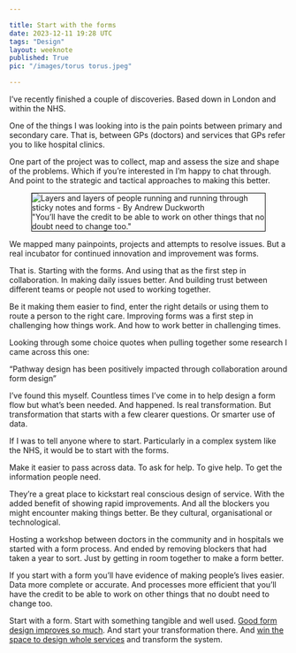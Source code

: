 ```yaml
---

title: Start with the forms
date: 2023-12-11 19:28 UTC
tags: "Design"
layout: weeknote
published: True
pic: "/images/torus torus.jpeg"

---
```


I’ve recently finished a couple of discoveries. Based down in London and within the NHS.

One of the things I was looking into is the pain points between primary and secondary care. That is, between GPs (doctors) and services that GPs refer you to like hospital clinics.

One part of the project was to collect, map and assess the size and shape of the problems. Which if you’re interested in I’m happy to chat through. And point to the strategic and tactical approaches to making this better.

<figure class="noir left fig-left fig-left-gutter" style="border: 1px solid black;">
    <img src="/images/torus torus.jpeg" alt="Layers and layers of people running and running through sticky notes and forms - By Andrew Duckworth"/>
    <figcaption>"You’ll have the credit to be able to work on other things that no doubt need to change too."</figcaption>
</figure>

We mapped many painpoints, projects and attempts to resolve issues. But a real incubator for continued innovation and improvement was forms.

That is. Starting with the forms. And using that as the first step in collaboration. In making daily issues better. And building trust between different teams or people not used to working together.

Be it making them easier to find, enter the right details or using them to route a person to the right care. Improving forms was a first step in challenging how things work. And how to work better in challenging times.

Looking through some choice quotes when pulling together some research I came across this one:

“Pathway design has been positively impacted through collaboration around form design”

I’ve found this myself. Countless times I’ve come in to help design a form flow but what’s been needed. And happened. Is real transformation. But transformation that starts with a few clearer questions. Or smarter use of data.

If I was to tell anyone where to start. Particularly in a complex system like the NHS, it would be to start with the forms.

Make it easier to pass across data. To ask for help. To give help. To get the information people need.

They’re a great place to kickstart real conscious design of service. With the added benefit of showing rapid improvements. And all the blockers you might encounter making things better. Be they cultural, organisational or technological.

Hosting a workshop between doctors in the community and in hospitals we started with a form process. And ended by removing blockers that had taken a year to sort. Just by getting in room together to make a form better.

If you start with a form you’ll have evidence of making people’s lives easier. Data more complete or accurate. And processes more efficient that you’ll have the credit to be able to work on other things that no doubt need to change too.

Start with a form. Start with something tangible and well used. [Good form design improves so much](https://grillopress.github.io/2023/10/27/why-we-design-forms.html). And start your transformation there. And [win the space to design whole services](https://grillopress.github.io/2021/03/19/win-space-to-design.html) and transform the system.